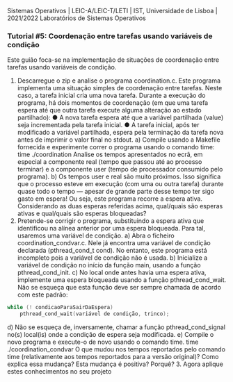 Sistemas Operativos | LEIC-A/LEIC-T/LETI | IST, Universidade de Lisboa | 2021/2022
Laboratórios de Sistemas Operativos

### Tutorial #5: Coordenação entre tarefas usando variáveis de condição
Este guião foca-se na implementação de situações de coordenação entre tarefas usando
variáveis de condição.
1. Descarregue o zip e analise o programa coordination.c.
Este programa implementa uma situação simples de coordenação entre tarefas. Neste
caso, a tarefa inicial cria uma nova tarefa. Durante a execução do programa, há dois
momentos de coordenação (em que uma tarefa espera até que outra tarefa execute alguma
alteração ao estado partilhado):
● A nova tarefa espera até que a variável partilhada (value) seja incrementada pela
tarefa inicial.
● A tarefa inicial, após ter modificado a variável partilhada, espera pela terminação
da tarefa nova antes de imprimir o valor final no stdout.
a) Compile usando a Makefile fornecida e experimente correr o programa usando o
comando time:
time ./coordination
Analise os tempos apresentados no ecrã, em especial a componente real (tempo que
passou até ao processo terminar) e a componente user (tempo de processador
consumido pelo programa).
b) Os tempos user e real são muito próximos. Isso significa que o processo esteve em
execução (com uma ou outra tarefa) durante quase todo o tempo — apesar de grande
parte desse tempo ter sigo gasto em espera! Ou seja, este programa recorre a espera
ativa.
Considerando as duas esperas referidas acima, qual/quais são esperas ativas e
qual/quais são esperas bloqueadas?
2. Pretende-se corrigir o programa, substituindo a espera ativa que identificou na alínea
anterior por uma espera bloqueada. Para tal, usaremos uma variável de condição.
a) Abra o ficheiro coordination_condvar.c. Nele já encontra uma variável de condição
declarada (pthread_cond_t cond). No entanto, este programa está incompleto pois a
variável de condição não é usada.
b) Inicialize a variável de condição no início da função main, usando a função
pthread_cond_init.
c) No local onde antes havia uma espera ativa, implemente uma espera bloqueada
usando a função pthread_cond_wait. Não se esqueça que esta função deve ser sempre
chamada de acordo com este padrão:
```c
while (! condicaoParaSairDaEspera)
    pthread_cond_wait(variável de condição, trinco);
```
d) Não se esqueça de, inversamente, chamar a função pthread_cond_signal no(s)
local(is) onde a condição de espera seja modificada.
e) Compile o novo programa e execute-o de novo usando o comando time.
time ./coordination_condvar
O que mudou nos tempos reportados pelo comando time (relativamente aos tempos
reportados para a versão original)?
Como explica essa mudança?
Esta mudança é positiva? Porquê?
3. Agora aplique estes conhecimentos no seu projeto
